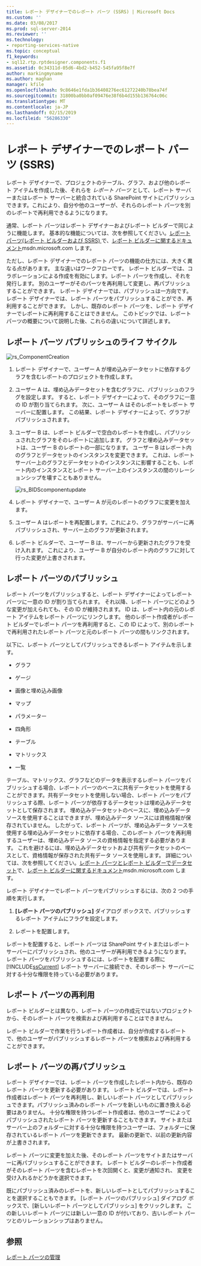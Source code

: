 ```yaml
---
title: レポート デザイナーでのレポート パーツ (SSRS) | Microsoft Docs
ms.custom: ''
ms.date: 03/08/2017
ms.prod: sql-server-2014
ms.reviewer: ''
ms.technology:
- reporting-services-native
ms.topic: conceptual
f1_keywords:
- sql12.rtp.rptdesigner.components.f1
ms.assetid: 0c34311d-05d6-4bd2-b452-545fa95f8e7f
author: markingmyname
ms.author: maghan
manager: kfile
ms.openlocfilehash: 9c8646e1fda1b36408276ec61272240b78bea74f
ms.sourcegitcommit: 31800ba0bb0af09476e38f6b4d155b136764c06c
ms.translationtype: MT
ms.contentlocale: ja-JP
ms.lasthandoff: 02/15/2019
ms.locfileid: "56286330"
---
```

# <a name="report-parts-in-report-designer-ssrs"></a>レポート デザイナーでのレポート パーツ (SSRS)
  レポート デザイナーで、プロジェクトのテーブル、グラフ、および他のレポート アイテムを作成した後、それらを *レポート パーツ* として、レポート サーバーまたはレポート サーバーと統合されている SharePoint サイトにパブリッシュできます。これにより、自分や他のユーザーが、それらのレポート パーツを別のレポートで再利用できるようになります。  
  
 通常、レポート パーツはレポート デザイナーおよびレポート ビルダーで同じように機能します。 基本的な機能については、次を参照してください。[レポート パーツ&#40;レポート ビルダーおよび SSRS&#41; ](../report-parts-report-builder-and-ssrs.md)で、[レポート ビルダーに関するドキュメント](https://go.microsoft.com/fwlink/?LinkId=154494)msdn.microsoft.com します。  
  
 ただし、レポート デザイナーでのレポート パーツの機能の仕方には、大きく異なる点があります。 主な違いはワークフローです。 レポート ビルダーでは、コラボレーションによる作成を有効にします。レポート パーツを作成し、それを発行します。 別のユーザーがそのパーツを再利用して変更し、再パブリッシュすることができます。 レポート デザイナーでは、パブリッシュは一方向です。レポート デザイナーでは、レポート パーツをパブリッシュすることができ、再利用することができます。 しかし、既存のレポート パーツを、レポート デザイナーでレポートに再利用することはできません。 このトピックでは、レポート パーツの概要について説明した後、これらの違いについて詳述します。  
  
##  <a name="ComponentWorkflow"></a> レポート パーツ パブリッシュのライフ サイクル  
 ![rs_ComponentCreation](../media/rs-componentcreation.gif "rs_ComponentCreation")  
  
1.  レポート デザイナーで、ユーザー A が埋め込みデータセットに依存するグラフを含むレポートのプロジェクトを作成します。  
  
2.  ユーザー A は、埋め込みデータセットを含むグラフに、パブリッシュのフラグを設定します。 すると、レポート デザイナーによって、そのグラフに一意の ID が割り当てられます。 次に、ユーザー A はそのレポートをレポート サーバーに配置します。 この結果、レポート デザイナーによって、グラフがパブリッシュされます。  
  
3.  ユーザー B は、レポート ビルダーで空白のレポートを作成し、パブリッシュされたグラフをそのレポートに追加します。 グラフと埋め込みデータセットは、ユーザー B のレポートの一部になります。 ユーザー B はレポート内のグラフとデータセットのインスタンスを変更できます。 これは、レポート サーバー上のグラフとデータセットのインスタンスに影響することも、レポート内のインスタンスとレポート サーバー上のインスタンスの間のリレーションシップを壊すこともありません。  
  
     ![rs_BIDScomponentupdate](../media/rs-bidscomponentupdate.gif "rs_BIDScomponentupdate")  
  
4.  レポート デザイナーで、ユーザー A が元のレポートのグラフに変更を加えます。  
  
5.  ユーザー A はレポートを再配置します。これにより、グラフがサーバーに再パブリッシュされ、サーバー上のグラフが更新されます。  
  
6.  レポート ビルダーで、ユーザー B は、サーバーから更新されたグラフを受け入れます。 これにより、ユーザー B が自分のレポート内のグラフに対して行った変更が上書きされます。  
  
##  <a name="PublishingComponents"></a> レポート パーツのパブリッシュ  
 レポート パーツをパブリッシュすると、レポート デザイナーによってレポート パーツに一意の ID が割り当てられます。 それ以降、レポート パーツにどのような変更が加えられても、その ID が維持されます。 ID は、レポート内の元のレポート アイテムをレポート パーツにリンクします。 他のレポート作成者がレポート ビルダーでレポート パーツを再利用すると、この ID によって、別のレポートで再利用されたレポート パーツと元のレポート パーツの間もリンクされます。  
  
 以下に、レポート パーツとしてパブリッシュできるレポート アイテムを示します。  
  
-   グラフ  
  
-   ゲージ  
  
-   画像と埋め込み画像  
  
-   マップ  
  
-   パラメーター  
  
-   四角形  
  
-   テーブル  
  
-   マトリックス  
  
-   一覧  
  
 テーブル、マトリックス、グラフなどのデータを表示するレポート パーツをパブリッシュする場合、レポート パーツのベースに共有データセットを使用することができます。共有データセットを使用しない場合、レポート パーツをパブリッシュする際、レポート パーツが依存するデータセットは埋め込みデータセットとして保存されます。 埋め込みデータセットのベースに、埋め込みデータ ソースを使用することはできますが、埋め込みデータ ソースには資格情報が保存されていません。 したがって、レポート パーツが、埋め込みデータ ソースを使用する埋め込みデータセットに依存する場合、このレポート パーツを再利用するユーザーは、埋め込みデータ ソースの資格情報を指定する必要があります。 これを避けるには、埋め込みデータセットおよび共有データセットのベースとして、資格情報が保存された共有データ ソースを使用します。 詳細については、次を参照してください。[レポート パーツとレポート ビルダーでデータセット](../report-data/report-parts-and-datasets-in-report-builder.md)で、[レポート ビルダーに関するドキュメント](https://go.microsoft.com/fwlink/?LinkId=154494)msdn.microsoft.com します。  
  
 レポート デザイナーでレポート パーツをパブリッシュするには、次の 2 つの手順を実行します。  
  
1.  **[レポート パーツのパブリッシュ]** ダイアログ ボックスで、パブリッシュするレポート アイテムにフラグを設定します。  
  
2.  レポートを配置します。  
  
 レポートを配置すると、レポート パーツは SharePoint サイトまたはレポート サーバーにパブリッシュされ、他のユーザーが再利用できるようになります。 レポート パーツをパブリッシュするには、レポートを配置する際に [!INCLUDE[ssCurrent](../../includes/sscurrent-md.md)] レポート サーバーに接続でき、そのレポート サーバーに対する十分な権限を持っている必要があります。  
  
  
##  <a name="SearchReuseComponents"></a> レポート パーツの再利用  
 レポート ビルダーとは異なり、レポート パーツの作成元ではないプロジェクトから、そのレポート パーツを検索および再利用することはできません。  
  
 レポート ビルダーで作業を行うレポート作成者は、自分が作成するレポートで、他のユーザーがパブリッシュするレポート パーツを検索および再利用することができます。  
  
##  <a name="RepublishingComponents"></a> レポート パーツの再パブリッシュ  
 レポート デザイナーでは、レポート パーツを作成したレポート内から、既存のレポート パーツを更新する必要があります。 レポート ビルダーでは、レポート作成者はレポート パーツを再利用し、新しいレポート パーツとしてパブリッシュできます。パブリッシュ済みのレポート パーツを新しいものに置き換える必要はありません。 十分な権限を持つレポート作成者は、他のユーザーによってパブリッシュされたレポート パーツを更新することもできます。 サイトまたはサーバー上のフォルダーに対する十分な権限を持つユーザーは、フォルダーに保存されているレポート パーツを更新できます。 最新の更新で、以前の更新内容が上書きされます。  
  
 レポート パーツに変更を加えた後、そのレポート パーツをサイトまたはサーバーに再パブリッシュすることができます。 レポート ビルダーのレポート作成者がそのレポート パーツを含むレポートを次回開くと、変更が通知され、 変更を受け入れるかどうかを選択できます。  
  
 既にパブリッシュ済みのレポートを、新しいレポートとしてパブリッシュすることを選択することもできます。 [レポート パーツのパブリッシュ] ダイアログ ボックスで、[新しいレポート パーツとしてパブリッシュ] をクリックします。 この新しいレポート パーツには新しい一意の ID が付いており、古いレポート パーツとのリレーションシップはありません。  
  
  
## <a name="see-also"></a>参照  
 [レポート パーツの管理](managing-report-parts.md)  
  
  
